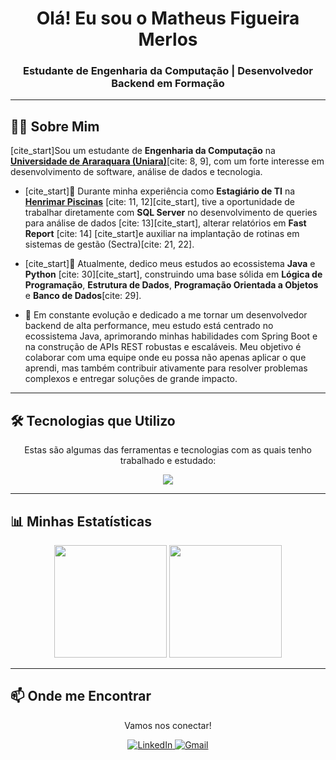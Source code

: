 <div align="center">
  <h1>Olá! Eu sou o Matheus Figueira Merlos </h1>
  <h3>Estudante de Engenharia da Computação | Desenvolvedor Backend em Formação</h3>
</div>

---

## 👨‍💻 Sobre Mim

[cite_start]Sou um estudante de **Engenharia da Computação** na [**Universidade de Araraquara (Uniara)**](https://uniara.com.br/)[cite: 8, 9], com um forte interesse em desenvolvimento de software, análise de dados e tecnologia.

- [cite_start]🚀 Durante minha experiência como **Estagiário de TI** na [**Henrimar Piscinas**](https://www.henrimar.com.br/) [cite: 11, 12][cite_start], tive a oportunidade de trabalhar diretamente com **SQL Server** no desenvolvimento de queries para análise de dados [cite: 13][cite_start], alterar relatórios em **Fast Report** [cite: 14] [cite_start]e auxiliar na implantação de rotinas em sistemas de gestão (Sectra)[cite: 21, 22].

- [cite_start]🌱 Atualmente, dedico meus estudos ao ecossistema **Java** e **Python** [cite: 30][cite_start], construindo uma base sólida em **Lógica de Programação**, **Estrutura de Dados**, **Programação Orientada a Objetos** e **Banco de Dados**[cite: 29].

- 🎯 Em constante evolução e dedicado a me tornar um desenvolvedor backend de alta performance, meu estudo está centrado no ecossistema Java, aprimorando minhas habilidades com Spring Boot e na construção de APIs REST robustas e escaláveis. Meu objetivo é colaborar com uma equipe onde eu possa não apenas aplicar o que aprendi, mas também contribuir ativamente para resolver problemas complexos e entregar soluções de grande impacto.

---

## 🛠️ Tecnologias que Utilizo

<div align="center">
  <p>Estas são algumas das ferramentas e tecnologias com as quais tenho trabalhado e estudado:</p>
  <a href="https://skillicons.dev">
    <img src="https://skillicons.dev/icons?i=java,python,c,spring,sql,git,docker" />
  </a>
</div>

---

## 📊 Minhas Estatísticas

<div align="center">
  <img height="180em" src="https://github-readme-stats.vercel.app/api?username=Mafmerlos&show_icons=true&theme=tokyonight&include_all_commits=true&count_private=true"/>
  <img height="180em" src="https://github-readme-stats.vercel.app/api/top-langs/?username=Mafmerlos&layout=compact&langs_count=8&theme=tokyonight"/>
</div>

---

## 📫 Onde me Encontrar

<div align="center">
  <p>Vamos nos conectar!</p>
  <a href="https://www.linkedin.com/in/matheus-merlos-531089243/" target="_blank">
    <img src="https://img.shields.io/badge/LinkedIn-0077B5?style=for-the-badge&logo=linkedin&logoColor=white" alt="LinkedIn">
  </a>
  <a href="mailto:matheusmerlos02@gmail.com" target="_blank">
    <img src="https://img.shields.io/badge/Gmail-D14836?style=for-the-badge&logo=gmail&logoColor=white" alt="Gmail">
  </a>
</div>
